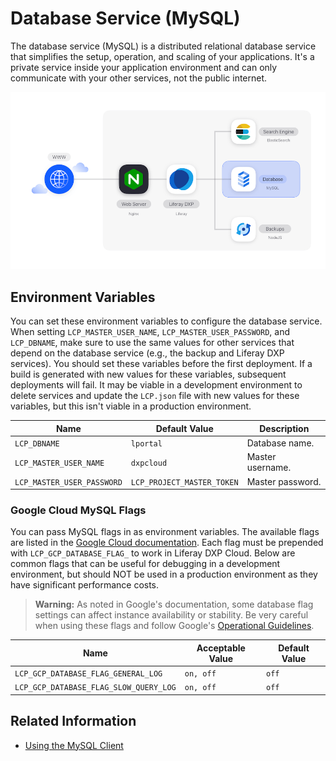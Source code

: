 # Database Service (MySQL)

The database service (MySQL) is a distributed relational database service that simplifies the setup, operation, and scaling of your applications. It's a private service inside your application environment and can only communicate with your other services, not the public internet.

![Figure 1: The database service is one of several services available in DXP Cloud.](./database-service/images/01.png)

## Environment Variables

You can set these environment variables to configure the database service. When setting `LCP_MASTER_USER_NAME`, `LCP_MASTER_USER_PASSWORD`, and `LCP_DBNAME`, make sure to use the same values for other services that depend on the database service (e.g., the backup and Liferay DXP services). You should set these variables before the first deployment. If a build is generated with new values for these variables, subsequent deployments will fail. It may be viable in a development environment to delete services and update the `LCP.json` file with new values for these variables, but this isn't viable in a production environment.

| Name                       | Default Value              | Description      |
| -------------------------- | -------------------------- | ---------------- |
| `LCP_DBNAME`               | `lportal`                  | Database name.   |
| `LCP_MASTER_USER_NAME`     | `dxpcloud`                 | Master username. |
| `LCP_MASTER_USER_PASSWORD` | `LCP_PROJECT_MASTER_TOKEN` | Master password. |

### Google Cloud MySQL Flags

You can pass MySQL flags in as environment variables. The available flags are listed in the
[Google Cloud documentation](https://cloud.google.com/sql/docs/mysql/flags). Each flag must be prepended with `LCP_GCP_DATABASE_FLAG_` to work in Liferay DXP Cloud. Below are common flags that can be useful for debugging in a development environment, but should NOT be used in a production environment as they have significant performance costs.

> **Warning:** As noted in Google's documentation, some database flag settings can affect instance availability or stability. Be very careful when using these flags and follow Google's [Operational Guidelines](https://cloud.google.com/sql/docs/mysql/operational-guidelines).

| Name                                   | Acceptable Value | Default Value |
| -------------------------------------- | ---------------- | ------------- |
| `LCP_GCP_DATABASE_FLAG_GENERAL_LOG`    | `on, off`        | `off`         |
| `LCP_GCP_DATABASE_FLAG_SLOW_QUERY_LOG` | `on, off`        | `off`         |

## Related Information

-   [Using the MySQL Client](../using-the-liferay-dxp-service/using-the-mysql-client.md)
